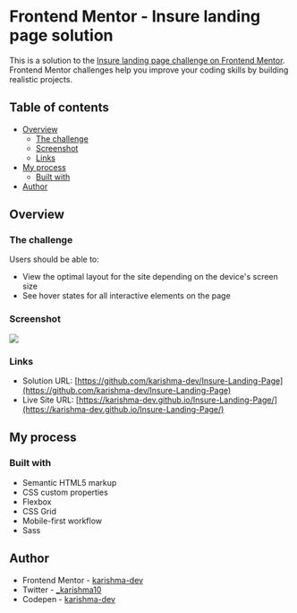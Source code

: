# Frontend Mentor - Insure landing page solution

This is a solution to the [Insure landing page challenge on Frontend Mentor](https://www.frontendmentor.io/challenges/insure-landing-page-uTU68JV8). Frontend Mentor challenges help you improve your coding skills by building realistic projects. 

## Table of contents

- [Overview](#overview)
  - [The challenge](#the-challenge)
  - [Screenshot](#screenshot)
  - [Links](#links)
- [My process](#my-process)
  - [Built with](#built-with)
- [Author](#author)


## Overview

### The challenge

Users should be able to:

- View the optimal layout for the site depending on the device's screen size
- See hover states for all interactive elements on the page

### Screenshot

![](./images/screenshot.png)

### Links

- Solution URL: [https://github.com/karishma-dev/Insure-Landing-Page](https://github.com/karishma-dev/Insure-Landing-Page)
- Live Site URL: [https://karishma-dev.github.io/Insure-Landing-Page/](https://karishma-dev.github.io/Insure-Landing-Page/)
## My process

### Built with

- Semantic HTML5 markup
- CSS custom properties
- Flexbox
- CSS Grid
- Mobile-first workflow
- Sass

## Author

- Frontend Mentor - [karishma-dev](https://www.frontendmentor.io/profile/karishma-dev)
- Twitter - [_karishma10](https://twitter.com/_karishma10)
- Codepen - [karishma-dev](https://codepen.io/karishma-dev)

